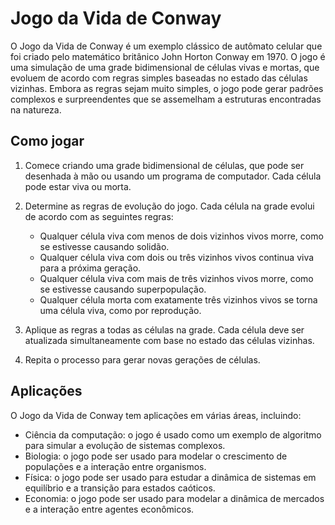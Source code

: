 # Jogo da Vida de Conway

O Jogo da Vida de Conway é um exemplo clássico de autômato celular que foi criado pelo matemático britânico John Horton Conway em 1970. O jogo é uma simulação de uma grade bidimensional de células vivas e mortas, que evoluem de acordo com regras simples baseadas no estado das células vizinhas. Embora as regras sejam muito simples, o jogo pode gerar padrões complexos e surpreendentes que se assemelham a estruturas encontradas na natureza.

## Como jogar

1. Comece criando uma grade bidimensional de células, que pode ser desenhada à mão ou usando um programa de computador. Cada célula pode estar viva ou morta.

2. Determine as regras de evolução do jogo. Cada célula na grade evolui de acordo com as seguintes regras:
   
   - Qualquer célula viva com menos de dois vizinhos vivos morre, como se estivesse causando solidão.
   - Qualquer célula viva com dois ou três vizinhos vivos continua viva para a próxima geração.
   - Qualquer célula viva com mais de três vizinhos vivos morre, como se estivesse causando superpopulação.
   - Qualquer célula morta com exatamente três vizinhos vivos se torna uma célula viva, como por reprodução.

3. Aplique as regras a todas as células na grade. Cada célula deve ser atualizada simultaneamente com base no estado das células vizinhas.

4. Repita o processo para gerar novas gerações de células.

## Aplicações

O Jogo da Vida de Conway tem aplicações em várias áreas, incluindo:

- Ciência da computação: o jogo é usado como um exemplo de algoritmo para simular a evolução de sistemas complexos.
- Biologia: o jogo pode ser usado para modelar o crescimento de populações e a interação entre organismos.
- Física: o jogo pode ser usado para estudar a dinâmica de sistemas em equilíbrio e a transição para estados caóticos.
- Economia: o jogo pode ser usado para modelar a dinâmica de mercados e a interação entre agentes econômicos.